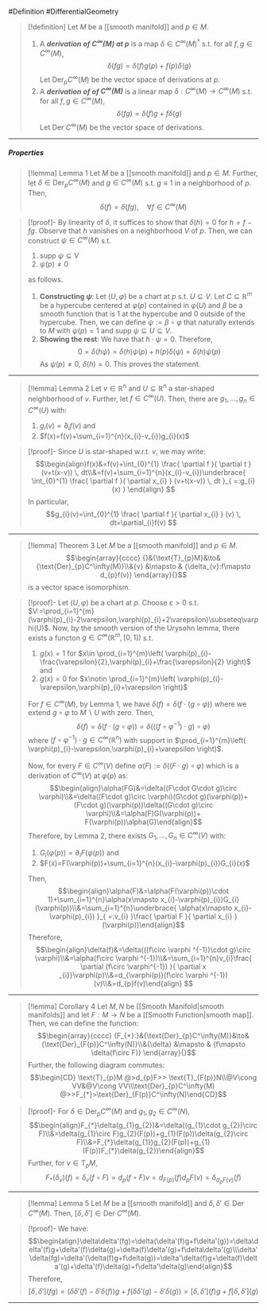 #Definition #DifferentialGeometry 

> [!definition]
> Let $M$ be a [[smooth manifold]] and $p\in M$. 
> 1. A ***derivation of $C^\infty(M)$ at $p$***  is a map $\delta\in C^\infty(M)^{*}$ s.t. for all $f,g\in C^\infty(M)$, $$\delta(fg)=\delta(f)g(p)+f(p)\delta(g)$$
> Let $\text{Der}_{p}C^\infty(M)$ be the vector space of derivations at $p$.
> 2. A ***derivation of of $C^\infty(M)$*** is a linear map $\delta:C^\infty(M)\to C^\infty(M)$ s.t. for all $f,g\in C^\infty(M)$, $$\delta(fg)=\delta(f)g+f\delta(g)$$
> 	Let $\text{Der }C^\infty(M)$ be the vector space of derivations.
---
##### Properties
> [!lemma] Lemma 1
> Let $M$ be a [[smooth manifold]] and $p\in M$. Further, let $\delta\in \text{Der}_{p}C^\infty(M)$ and $g\in C^\infty(M)$ s.t. $g \equiv 1$ in a neighborhood of $p$. Then, $$\delta(f)=\delta(fg), \quad\forall f\in C^\infty(M)$$

> [!proof]-
> By linearity of $\delta$, it suffices to show that $\delta(h)=0$ for $h=f-fg$. Observe that $h$ vanishes on a neighborhood $V$ of $p$. Then, we can construct $\psi\in C^\infty(M)$ s.t. 
> 1. $\text{supp }\psi \subseteq V$
> 2. $\psi(p)\neq 0$
> 
> as follows. 
> 
> 1. **Constructing $\psi$**:
> 	Let $(U,\varphi)$ be a chart at $p$ s.t. $U\subseteq V$. Let $C\subseteq \mathbb{R}^m$ be a hypercube centered at $\varphi(p)$ contained in $\varphi(U)$ and $\beta$ be a smooth function that is $1$ at the hypercube and $0$ outside of the hypercube. Then, we can define $\psi:=\beta \circ\varphi$ that naturally extends to $M$ with $\psi(p)=1$ and $\text{supp }\psi \subseteq U\subseteq V$. 
> 2. **Showing the rest**:
> 	We have that $h\cdot \psi=0$. Therefore, $$0=\delta(h\psi)=\delta(h)\psi(p)+h(p)\delta(\psi)=\delta(h)\psi(p)$$As $\psi(p)\neq 0$, $\delta(h)=0$. This proves the statement.
---
> [!lemma] Lemma 2
> Let $v\in \mathbb{R}^n$ and $U\subseteq \mathbb{R}^n$ a star-shaped neighborhood of $v$. Further, let $f\in C^\infty(U)$.  Then, there are $g_{1},\dots,g_{n}\in C^\infty(U)$ with: 
> 1. $g_{i}(v)=\partial_{i}f(v)$ and
> 2. $f(x)=f(v)+\sum_{i=1}^{n}(x_{i}-v_{i})g_{i}(x)$

> [!proof]-
> Since $U$ is star-shaped w.r.t. $v$, we may write: $$\begin{align}f(x)&=f(v)+\int_{0}^{1} \frac{ \partial f }{ \partial t } (v+t(x-v)) \, dt\\&=f(v)+\sum_{i=1}^{n}(x_{i}-v_{i})\underbrace{ \int_{0}^{1} \frac{ \partial f }{ \partial x_{i} } (v+t(x-v)) \, dt }_{ =:g_{i}(x) } \end{align} $$In particular, $$g_{i}(v)=\int_{0}^{1} \frac{ \partial f }{ \partial x_{i} } (v) \, dt=\partial_{i}f(v) $$

---
> [!lemma] Theorem 3
> Let $M$ be a [[smooth manifold]] and $p\in M$. $$\begin{array}{cccc} {}&{\text{T}_{p}M}&\to&{\text{Der}_{p}C^\infty(M)}\\&{v} &\mapsto & {\delta_{v}:f\mapsto d_{p}f(v)} \end{array}{}$$is a vector space isomorphism.

> [!proof]-
> Let $(U,\varphi)$ be a chart at $p$. Choose $\varepsilon>0$ s.t. $V:=\prod_{i=1}^{m}(\varphi(p)_{i}-2\varepsilon,\varphi(p)_{i}+2\varepsilon)\subseteq\varphi(U)$. Now, by the smooth version of the Urysohn lemma, there exists a functon $g\in C^\infty(\mathbb{R}^m,[0,1])$ s.t. 
> 1. $g(x)=1$ for $x\in \prod_{i=1}^{m}\left( \varphi(p)_{i}-\frac{\varepsilon}{2},\varphi(p)_{i}+\frac{\varepsilon}{2} \right)$ and 
> 2. $g(x)=0$ for $x\notin \prod_{i=1}^{m}\left( \varphi(p)_{i}-\varepsilon,\varphi(p)_{i}+\varepsilon \right)$
> 
> For $f\in C^\infty(M)$, by Lemma 1, we have $\delta(f)=\delta(f\cdot(g\circ\varphi))$ where we extend $g\circ\varphi$ to $M \backslash U$ with zero. Then, $$\delta(f)=\delta(f\cdot (g\circ \varphi))=\delta(((f\circ \varphi^{-1})\cdot g)\circ \varphi)$$where $(f\circ\varphi ^{-1})\cdot g\in C^\infty(\mathbb{R}^n)$ with support in $\prod_{i=1}^{m}\left( \varphi(p)_{i}-\varepsilon,\varphi(p)_{i}+\varepsilon \right)$.
> 
> Now, for every $F\in C^\infty(V)$ define $\alpha(F):=\delta((F\cdot g)\circ\varphi)$ which is a derivation of $C^\infty(V)$ at $\varphi(p)$ as: $$\begin{align}\alpha(FG)&=\delta((F\cdot G\cdot g)\circ \varphi)\\&=\delta((F\cdot g)\circ \varphi)(G\cdot g)(\varphi(p))+(F\cdot g)(\varphi(p))\delta((G\cdot g)\circ \varphi)\\&=\alpha(F)G(\varphi(p))+ F(\varphi(p))\alpha(G)\end{align}$$Therefore, by Lemma 2, there exists $G_{1},\dots,G_{n}\in C^\infty(V)$ with: 
> 1. $G_{i}(\varphi(p))=\partial_{i}F(\varphi(p))$ and
> 2. $F(x)=F(\varphi(p))+\sum_{i=1}^{n}(x_{i}-\varphi(p)_{i})G_{i}(x)$
>    
> Then, $$\begin{align}\alpha(F)&=\alpha(F(\varphi(p))\cdot 1)+\sum_{i=1}^{n}\alpha(x\mapsto x_{i}-\varphi(p)_{i})G_{i}(\varphi(p))\\&=\sum_{i=1}^{n}\underbrace{ \alpha(x\mapsto x_{i}-\varphi(p)_{i}) }_{ =:v_{i} }\frac{ \partial F }{ \partial x_{i} } (\varphi(p))\end{align}$$Therefore, $$\begin{align}\delta(f)&=\delta(((f\circ \varphi ^{-1})\cdot g)\circ \varphi)\\&=\alpha(f\circ \varphi ^{-1})\\&=\sum_{i=1}^{n}v_{i}\frac{ \partial (f\circ \varphi^{-1}) }{ \partial x _{i}}\varphi(p)\\&=d_{\varphi(p)}(f\circ \varphi ^{-1})(v)\\&=d_{p}f(v)\end{align} $$
---
> [!lemma] Corollary 4
> Let $M,N$ be [[Smooth Manifold|smooth manifolds]] and let $F:M\to N$ be a [[Smooth Function|smooth map]]. Then, we can define the function: $$\begin{array}{cccc} {F_{*}:}&{\text{Der}_{p}C^\infty(M)}&\to&{\text{Der}_{F(p)}C^\infty(N)}\\&{\delta} &\mapsto & {f\mapsto \delta(f\circ F)} \end{array}{}$$Further, the following diagram commutes:
> $$\begin{CD} \text{T}_{p}M @>d_{p}F>> \text{T}_{F(p)}N\\@V\cong VV&@V\cong VV\\\text{Der}_{p}C^\infty(M) @>>F_{*}>\text{Der}_{F(p)}C^\infty(N)\end{CD}$$

> [!proof]-
> For $\delta\in \text{Der}_{p}C^\infty(M)$ and $g_{1},g_{2}\in C^\infty(N)$, $$\begin{align}F_{*}\delta(g_{1}g_{2})&=\delta((g_{1}\cdot g_{2})\circ F)\\&=\delta(g_{1}\circ F)g_{2}(F(p))+g_{1}(F(p))\delta(g_{2}\circ F)\\&=F_{*}\delta(g_{1})g_{2}(F(p))+g_{1}(F(p))F_{*}\delta(g_{2})\end{align}$$
> Further, for $v\in \text{T}_{p}M$, $$F_{*}(\delta_{v})(f)=\delta_{v}(f\circ F)=d_{p}(f\circ F)v=d_{F(p)}(f)d_{p}F(v)=\delta_{d_{p}F(v)}(f)$$
---
> [!lemma] Lemma 5
> Let $M$ be a [[smooth manifold]] and $\delta,\delta'\in \text{Der }C^\infty(M)$. Then, $[\delta,\delta']\in \text{Der }C^\infty(M)$.

> [!proof]-
> We have: $$\begin{align}\delta\delta'(fg)=\delta(\delta'(f)g+f\delta'(g))=\delta\delta'(f)g+\delta'(f)\delta(g)+\delta(f)\delta'(g)+f\delta\delta'(g)\\\delta'\delta(fg)=\delta'(\delta(f)g+f\delta(g))=\delta'\delta(f)g+\delta(f)\delta'(g)+\delta'(f)\delta(g)+f\delta'\delta(g)\end{align}$$Therefore, $$[\delta,\delta'](fg)=(\delta\delta'(f)-\delta'\delta(f))g+f(\delta\delta'(g)-\delta'\delta(g))=[\delta,\delta'](f)g+f[\delta,\delta'](g)$$
---
